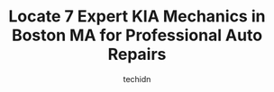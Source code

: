 ---
layout: ampstory
image: https://images.unsplash.com/photo-1639928846412-63b3f15c6f21?ixlib=rb-4.0.3&ixid=MnwxMjA3fDB8MHxwaG90by1wYWdlfHx8fGVufDB8fHx8&auto=format&fit=crop&w=640&h=853&q=80
author: techidn
featured: false
description: Searching for the finest KIA Mechanic in Boston MA, USA? Look no further than the 7 best KIA Mechanic in the area, where youll find a team of highly qualified professionals ready to handle 
title: Locate 7 Expert KIA Mechanics in Boston MA for Professional Auto Repairs
cover:
   title: Locate 7 Expert KIA Mechanics in Boston MA for Professional Auto Repairs
   subtitle: Rickpate
   background: https://images.unsplash.com/photo-1639928846412-63b3f15c6f21?ixlib=rb-4.0.3&ixid=MnwxMjA3fDB8MHxwaG90by1wYWdlfHx8fGVufDB8fHx8&auto=format&fit=crop&w=640&h=853&q=80

pages: 
 - layout: thirds
   top: <h1>#1 Quirk Kia</h1>
   bottom: "<p>Unfortunately I have nothing nice to say about this dealer (service department). Had an issue back in December with my Kia so decided to give them a try and was worst mis</p>"
   background: https://www.knot35.com/toplist/wp-content/uploads/2023/06/best-kia-mechanic-1-in-boston-ma-1685839940.jpeg
   backgroundblur: true
 - layout: thirds
   top: <h1>#2 Ell-Bern Automotive Service & Tires Inc.</h1>
   bottom: "<p>785 Tremont St, Boston, MA 02118, United States</p>"
   background: https://www.knot35.com/toplist/wp-content/uploads/2023/06/best-kia-mechanic-2-in-boston-ma-1685839941.jpeg
   cta:
      link: https://www.knot35.com/toplist/locate-7-expert-kia-mechanics-in-boston-ma-for-professional-auto-repairs/
      text: Locate 7 Expert KIA Mechanics in Boston MA for Professional Auto Repairs
 - layout: thirds
   top: <h1>#3 Herb Chambers Kia of Burlington Service Center</h1>
   bottom: "<p>93 Cambridge St #3A, Burlington, MA 01803, United States</p>"
   background: https://www.knot35.com/toplist/wp-content/uploads/2023/06/best-kia-mechanic-3-in-boston-ma-1685839942.jpeg
   cta:
      link: https://www.knot35.com/toplist/locate-7-expert-kia-mechanics-in-boston-ma-for-professional-auto-repairs/
      text: Locate 7 Expert KIA Mechanics in Boston MA for Professional Auto Repairs
 - layout: thirds
   top: <h1>#4 Brighton Motor Service</h1>
   bottom: "<p>118-120 N Beacon St, Brighton, MA 02135, United States</p>"
   background: https://images.unsplash.com/photo-1541356665065-22676f35dd40?ixlib=rb-4.0.3&ixid=MnwxMjA3fDB8MHxwaG90by1wYWdlfHx8fGVufDB8fHx8&auto=format&fit=crop&w=640&h=853&q=80
   cta:
      link: https://www.knot35.com/toplist/locate-7-expert-kia-mechanics-in-boston-ma-for-professional-auto-repairs/
      text: Locate 7 Expert KIA Mechanics in Boston MA for Professional Auto Repairs
 - layout: thirds
   top: <h1>#5 E&S Automotive</h1>
   bottom: "<p>480 Dorchester Ave, Boston, MA 02127, United States</p>"
   background: https://images.unsplash.com/photo-1496096265110-f83ad7f96608?ixlib=rb-4.0.3&ixid=MnwxMjA3fDB8MHxwaG90by1wYWdlfHx8fGVufDB8fHx8&auto=format&fit=crop&w=640&h=853&q=80
   cta:
      link: https://www.knot35.com/toplist/locate-7-expert-kia-mechanics-in-boston-ma-for-professional-auto-repairs/
      text: Locate 7 Expert KIA Mechanics in Boston MA for Professional Auto Repairs
 - layout: thirds
   top: <h1>#6 Arborway Auto Services Center</h1>
   bottom: "<p>207 South St, Jamaica Plain, MA 02130, United States</p>"
   background: https://images.unsplash.com/photo-1608411404720-c8f0417bcdba?ixlib=rb-4.0.3&ixid=MnwxMjA3fDB8MHxwaG90by1wYWdlfHx8fGVufDB8fHx8&auto=format&fit=crop&w=640&h=853&q=80
   cta:
      link: https://www.knot35.com/toplist/locate-7-expert-kia-mechanics-in-boston-ma-for-professional-auto-repairs/
      text: Locate 7 Expert KIA Mechanics in Boston MA for Professional Auto Repairs
 - layout: thirds
   top: <h1>#7 Frans Auto Repair</h1>
   bottom: "<p>43 Preble St, South Boston, MA 02127, United States</p>"
   background: https://images.unsplash.com/photo-1574169208507-84376144848b?ixlib=rb-4.0.3&ixid=MnwxMjA3fDB8MHxwaG90by1wYWdlfHx8fGVufDB8fHx8&auto=format&fit=crop&w=640&h=853&q=80
   cta:
      link: https://www.knot35.com/toplist/locate-7-expert-kia-mechanics-in-boston-ma-for-professional-auto-repairs/
      text: Locate 7 Expert KIA Mechanics in Boston MA for Professional Auto Repairs
 - layout: thirds
   middle: Continue reading...
   background: https://plus.unsplash.com/premium_photo-1664640458616-3c74f8cb4589?ixlib=rb-4.0.3&ixid=MnwxMjA3fDB8MHxwaG90by1wYWdlfHx8fGVufDB8fHx8&auto=format&fit=crop&w=640&h=853&q=80
   cta:
      link: https://www.knot35.com/toplist/locate-7-expert-kia-mechanics-in-boston-ma-for-professional-auto-repairs/
      text: Locate 7 Expert KIA Mechanics in Boston MA for Professional Auto Repairs
      
---